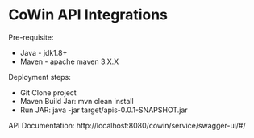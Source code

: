 # CoWin API Integrations
Pre-requisite:
- Java - jdk1.8+
- Maven - apache maven 3.X.X

Deployment steps:
- Git Clone project
- Maven Build Jar: mvn clean install
- Run JAR: java -jar target/apis-0.0.1-SNAPSHOT.jar

API Documentation: http://localhost:8080/cowin/service/swagger-ui/#/